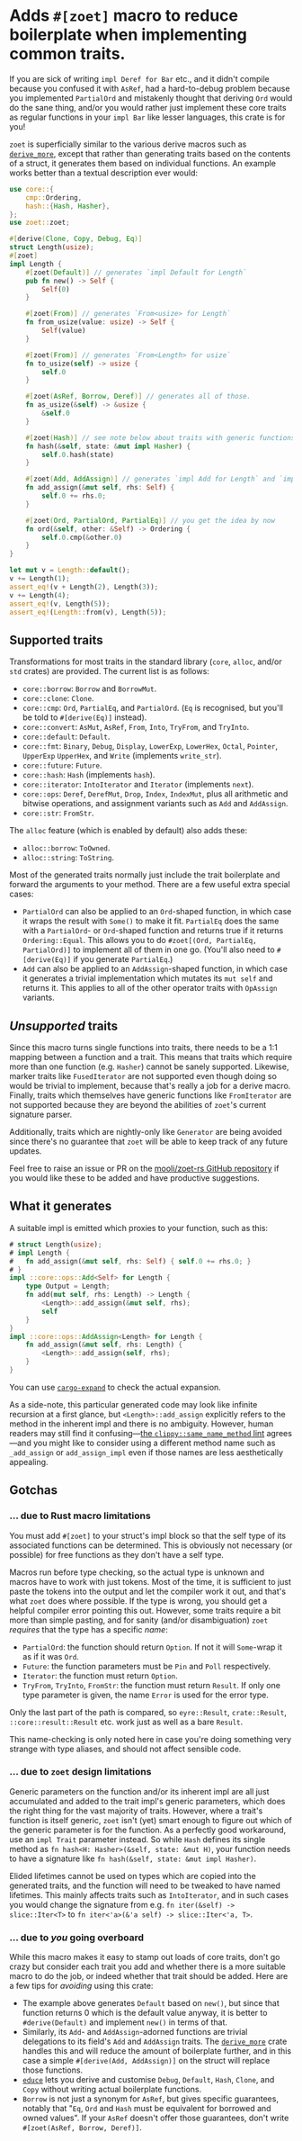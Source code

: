 # Adds `#[zoet]` macro to reduce boilerplate when implementing common traits.

If you are sick of writing `impl Deref for Bar` etc., and it didn't compile because you confused it
with `AsRef`, had a hard-to-debug problem because you implemented `PartialOrd` and mistakenly
thought that deriving `Ord` would do the sane thing, and/or you would rather just implement these
core traits as regular functions in your `impl Bar` like lesser languages, this crate is for you!

`zoet` is superficially similar to the various derive macros such as [`derive_more`], except that
rather than generating traits based on the contents of a struct, it generates them based on
individual functions. An example works better than a textual description ever would:

```rust
use core::{
    cmp::Ordering,
    hash::{Hash, Hasher},
};
use zoet::zoet;

#[derive(Clone, Copy, Debug, Eq)]
struct Length(usize);
#[zoet]
impl Length {
    #[zoet(Default)] // generates `impl Default for Length`
    pub fn new() -> Self {
        Self(0)
    }

    #[zoet(From)] // generates `From<usize> for Length`
    fn from_usize(value: usize) -> Self {
        Self(value)
    }

    #[zoet(From)] // generates `From<Length> for usize`
    fn to_usize(self) -> usize {
        self.0
    }

    #[zoet(AsRef, Borrow, Deref)] // generates all of those.
    fn as_usize(&self) -> &usize {
        &self.0
    }

    #[zoet(Hash)] // see note below about traits with generic functions
    fn hash(&self, state: &mut impl Hasher) {
        self.0.hash(state)
    }

    #[zoet(Add, AddAssign)] // generates `impl Add for Length` and `impl AddAssign for Length`
    fn add_assign(&mut self, rhs: Self) {
        self.0 += rhs.0;
    }

    #[zoet(Ord, PartialOrd, PartialEq)] // you get the idea by now
    fn ord(&self, other: &Self) -> Ordering {
        self.0.cmp(&other.0)
    }
}

let mut v = Length::default();
v += Length(1);
assert_eq!(v + Length(2), Length(3));
v += Length(4);
assert_eq!(v, Length(5));
assert_eq!(Length::from(v), Length(5));
```

## Supported traits

Transformations for most traits in the standard library (`core`, `alloc`, and/or `std` crates) are
provided. The current list is as follows:

* `core::borrow`: `Borrow` and `BorrowMut`.
* `core::clone`: `Clone`.
* `core::cmp`: `Ord`, `PartialEq`, and `PartialOrd`. (`Eq` is recognised, but you'll be told to
  `#[derive(Eq)]` instead).
* `core::convert`: `AsMut`, `AsRef`, `From`, `Into`, `TryFrom`, and `TryInto`.
* `core::default`: `Default`.
* `core::fmt`: `Binary`, `Debug`, `Display`, `LowerExp`, `LowerHex`, `Octal`, `Pointer`, `UpperExp`
  `UpperHex`, and `Write` (implements `write_str`).
* `core::future`: `Future`.
* `core::hash`: `Hash` (implements `hash`).
* `core::iterator`: `IntoIterator` and `Iterator` (implements `next`).
* `core::ops`: `Deref`, `DerefMut`, `Drop`, `Index`, `IndexMut`, plus all arithmetic and bitwise
  operations, and assignment variants such as `Add` and `AddAssign`.
* `core::str`: `FromStr`.

The `alloc` feature (which is enabled by default) also adds these:

* `alloc::borrow`: `ToOwned`.
* `alloc::string`: `ToString`.

Most of the generated traits normally just include the trait boilerplate and forward the
arguments to your method. There are a few useful extra special cases:

* `PartialOrd` can also be applied to an `Ord`-shaped function, in which case it wraps the result
  with `Some()` to make it fit. `PartialEq` does the same with a `PartialOrd`- or `Ord`-shaped
  function and returns true if it returns `Ordering::Equal`. This allows you to do `#zoet[(Ord,
  PartialEq, PartialOrd)]` to implement all of them in one go. (You'll also need to `#[derive(Eq)]`
  if you generate `PartialEq`.)
* `Add` can also be applied to an `AddAssign`-shaped function, in which case it generates a trivial
  implementation which mutates its `mut self` and returns it. This applies to all of the other
  operator traits with `OpAssign` variants.

## _Unsupported_ traits

Since this macro turns single functions into traits, there needs to be a 1:1 mapping between a
function and a trait. This means that traits which require more than one function (e.g. `Hasher`)
cannot be sanely supported. Likewise, marker traits like `FusedIterator` are not supported even
though doing so would be trivial to implement, because that's really a job for a derive macro.
Finally, traits which themselves have generic functions like `FromIterator` are not supported
because they are beyond the abilities of `zoet`'s current signature parser.

Additionally, traits which are nightly-only like `Generator` are being avoided since there's no
guarantee that `zoet` will be able to keep track of any future updates.

Feel free to raise an issue or PR on the [mooli/zoet-rs GitHub
repository](https://github.com/mooli/zoet-rs) if you would like these to be added and have
productive suggestions.

## What it generates

A suitable impl is emitted which proxies to your function, such as this:

```rust
# struct Length(usize);
# impl Length {
#   fn add_assign(&mut self, rhs: Self) { self.0 += rhs.0; }
# }
impl ::core::ops::Add<Self> for Length {
    type Output = Length;
    fn add(mut self, rhs: Length) -> Length {
        <Length>::add_assign(&mut self, rhs);
        self
    }
}
impl ::core::ops::AddAssign<Length> for Length {
    fn add_assign(&mut self, rhs: Length) {
        <Length>::add_assign(self, rhs);
    }
}
```

You can use [`cargo-expand`] to check the actual expansion.

As a side-note, this particular generated code may look like infinite recursion at a first glance,
but `<Length>::add_assign` explicitly refers to the method in the inherent impl and there is no
ambiguity. However, human readers may still find it confusing—[the `clippy::same_name_method`
lint](https://rust-lang.github.io/rust-clippy/master/#same_name_method) agrees—and you might like to
consider using a different method name such as `_add_assign` or `add_assign_impl` even if those
names are less aesthetically appealing.

## Gotchas

### … due to Rust macro limitations

You must add `#[zoet]` to your struct's impl block so that the self type of its associated functions
can be determined. This is obviously not necessary (or possible) for free functions as they don't
have a self type.

Macros run before type checking, so the actual type is unknown and macros have to work with just
tokens. Most of the time, it is sufficient to just paste the tokens into the output and let the
compiler work it out, and that's what `zoet` does where possible. If the type is wrong, you should
get a helpful compiler error pointing this out. However, some traits require a bit more than simple
pasting, and for sanity (and/or disambiguation) `zoet` _requires_ that the type has a specific
_name_:

* `PartialOrd`: the function should return `Option`. If not it will `Some`-wrap it as if it was
  `Ord`.
* `Future`: the function parameters must be `Pin` and `Poll` respectively.
* `Iterator`: the function must return `Option`.
* `TryFrom`, `TryInto`, `FromStr`: the function must return `Result`. If only one type parameter is
  given, the name `Error` is used for the error type.

Only the last part of the path is compared, so `eyre::Result`, `crate::Result`,
`::core::result::Result` etc. work just as well as a bare `Result`.

This name-checking is only noted here in case you're doing something very strange with type aliases,
and should not affect sensible code.

### … due to `zoet` design limitations

Generic parameters on the function and/or its inherent impl are all just accumulated and added to
the trait impl's generic parameters, which does the right thing for the vast majority of traits.
However, where a trait's function is itself generic, `zoet` isn't (yet) smart enough to figure out
which of the generic parameter is for the function. As a perfectly good workaround, use an `impl
Trait` parameter instead. So while `Hash` defines its single method as `fn hash<H: Hasher>(&self,
state: &mut H)`, your function needs to have a signature like `fn hash(&self, state: &mut impl
Hasher)`.

Elided lifetimes cannot be used on types which are copied into the generated traits, and the
function will need to be tweaked to have named lifetimes. This mainly affects traits such as
`IntoIterator`, and in such cases you would change the signature from e.g. `fn iter(&self) ->
slice::Iter<T>` to `fn iter<'a>(&'a self) -> slice::Iter<'a, T>`.

### … due to _you_ going overboard

While this macro makes it easy to stamp out loads of core traits, don't go crazy but consider each
trait you add and whether there is a more suitable macro to do the job, or indeed whether that trait
should be added. Here are a few tips for _avoiding_ using this crate:

* The example above generates `Default` based on `new()`, but since that function returns 0 which is
  the default value anyway, it is better to `#derive(Default)` and implement `new()` in terms of
  that.
* Similarly, its `Add`- and `AddAssign`-adorned functions are trivial delegations to its field's
  `Add` and `AddAssign` traits. The [`derive_more`] crate handles this and will reduce the amount of
  boilerplate further, and in this case a simple `#[derive(Add, AddAssign)]` on the struct will
  replace those functions.
* [`educe`] lets you derive and customise `Debug`, `Default`, `Hash`, `Clone`, and `Copy` without
  writing actual boilerplate functions.
* `Borrow` is not just a synonym for `AsRef`, but gives specific guarantees, notably that "`Eq`,
  `Ord` and `Hash` must be equivalent for borrowed and owned values". If your `AsRef` doesn't offer
  those guarantees, don't write `#[zoet(AsRef, Borrow, Deref)]`.

[`cargo-expand`]: https://crates.io/crates/cargo-expand
[`derive_more`]: https://crates.io/crates/derive_more
[`educe`]: https://crates.io/educe
